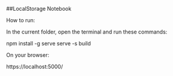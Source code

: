 ##LocalStorage Notebook

How to run:

In the current folder, open the terminal and run these commands:

npm install -g serve
serve -s build

On your browser:

https://localhost:5000/
